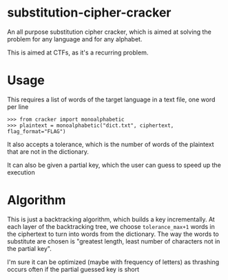 # substitution-cipher-cracker
An all purpose substitution cipher cracker, which is aimed at solving the problem
for any language and for any alphabet.

This is aimed at CTFs, as it's a recurring problem.

# Usage
This requires a list of words of the target language in a text file, one word per line
```
>>> from cracker import monoalphabetic
>>> plaintext = monoalphabetic("dict.txt", ciphertext, flag_format="FLAG")
```
It also accepts a tolerance, which is the number of words of the plaintext that are not
in the dictionary.

It can also be given a partial key, which the user can guess to speed up the execution

# Algorithm 
This is just a backtracking algorithm, which builds a key incrementally.
At each layer of the backtracking tree, we choose `tolerance_max+1` words in the ciphertext to turn 
into words from the dictionary. The way the words to substitute are chosen is "greatest length, least number of characters not in the
partial key".


I'm sure it can be optimized (maybe with frequency of letters) as thrashing occurs often if the 
partial guessed key is short
